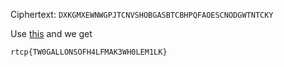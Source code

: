 Ciphertext: `DXKGMXEWNWGPJTCNVSHOBGASBTCBHPQFAOESCNODGWTNTCKY`

Use [this](https://www.dcode.fr/fractionated-morse) and we get

```
rtcp{TW0GALLONSOFH4LFMAK3WH0LEM1LK}
```